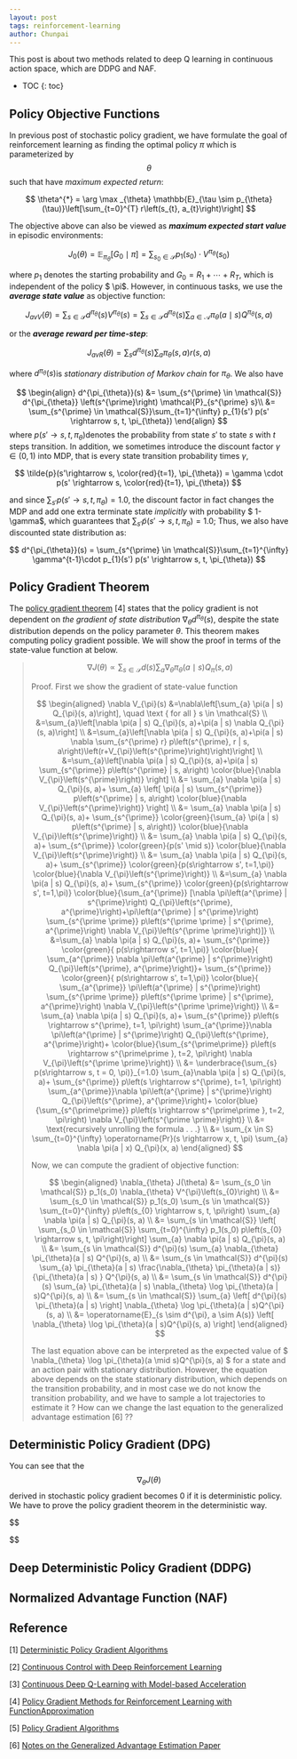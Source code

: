 ```yaml
---
layout: post
tags: reinforcement-learning
author: Chunpai
---
```


This post is about two methods related to deep Q learning in continuous action space, which are DDPG and NAF. 


* TOC
{: toc}


## Policy Objective Functions

In previous post of stochastic policy gradient, we have formulate the goal of reinforcement learning as finding the optimal policy $\pi$ which is parameterized by $$\theta$$ such that have *maximum expected return*:


$$
\theta^{*} = \arg \max _{\theta} \mathbb{E}_{\tau \sim p_{\theta}(\tau)}\left[\sum_{t=0}^{T} r\left(s_{t}, a_{t}\right)\right]
$$


The objective above can also be viewed as ***maximum expected start value*** in episodic environments:


$$
J_{0}(\theta)=\mathbb{E}_{\pi_{\theta}}\left[G_{0} \mid \pi  \right] = \sum_{s_0 \in \mathcal{S}}p_{1}(s_0) \cdot V^{\pi_{\theta}}(s_0)
$$


where $p_{1}​$ denotes the starting probability and $G_0 = R_1 + \cdots + R_{T}​$, which is independent of the policy $ \pi​$. However, in continuous tasks, we use the ***average state value*** as objective function:


$$
J_{avV}(\theta)=\sum_{s \in \mathcal{S}} d^{\pi_{\theta}}(s) V^{\pi_{\theta}}(s) = \sum_{s \in \mathcal{S}} d^{\pi_{\theta}}(s) \sum_{a \in \mathcal{A}} \pi_{\theta}(a \mid s) Q^{\pi_{\theta}}(s, a)
$$


or the ***average reward per time-step***:


$$
J_{a v R}(\theta)=\sum_{s} d^{\pi_{\theta}}(s) \sum_{a} \pi_{\theta}(s, a) r(s, a)
$$


where $d^{\pi_{\theta}}(s)​$ is *stationary distribution of Markov chain* for $\pi_{\theta}​$. We also have 


$$
\begin{align}
d^{\pi_{\theta}}(s) &= \sum_{s^{\prime} \in \mathcal{S}} d^{\pi_{\theta}} \left(s^{\prime}\right) \mathcal{P}_{s^{\prime} s}\\
&= \sum_{s^{\prime} \in \mathcal{S}}\sum_{t=1}^{\infty} p_{1}(s') p(s' \rightarrow s, t, \pi_{\theta}) 
\end{align}
$$
where $p(s' \rightarrow s, t, \pi_{\theta}) ​$ denotes the probability from state $s'​$ to state $s​$ with $t​$ steps transition. In addition, we sometimes introduce the discount factor $\gamma \in (0, 1)​$ into MDP, that is every state transition probability times $\gamma​$, 


$$
\tilde{p}(s'\rightarrow s, \color{red}{t=1}, \pi_{\theta}) = \gamma \cdot p(s' \rightarrow s, \color{red}{t=1}, \pi_{\theta})
$$


and since $\sum_{s'} p(s' \rightarrow s, t, \pi_{\theta}) = 1.0​$, the discount factor in fact changes the MDP and add one extra terminate state *implicitly* with probability $ 1-\gamma​$, which guarantees that $\sum_{s'} \tilde{p}(s' \rightarrow s, t, \pi_{\theta}) = 1.0​$ ; Thus, we also have discounted state distribution as: 


$$
d^{\pi_{\theta}}(s) = \sum_{s^{\prime} \in \mathcal{S}}\sum_{t=1}^{\infty} \gamma^{t-1}\cdot p_{1}(s') p(s' \rightarrow s, t, \pi_{\theta})
$$


## Policy Gradient Theorem

The [policy gradient theorem](https://papers.nips.cc/paper/1713-policy-gradient-methods-for-reinforcement-learning-with-function-approximation.pdf) [4] states that the policy gradient is not dependent on *the gradient of state distribution* $\nabla_{\theta} d^{\pi_{\theta}}(s)​$, despite the state distribution depends on the policy parameter $\theta​$. This theorem makes computing policy gradient possible. We will show the proof in terms of the state-value function at below.

> $$
> \nabla J(\theta) \propto \sum_{s\in \mathcal{S}} d(s) \sum_{a} \nabla_{\theta} \pi_{\theta}(a \mid s) Q_{\pi}(s, a)
> $$
>
> 
>
> Proof. First we show the gradient of state-value function
>
>
> $$
> \begin{aligned} \nabla V_{\pi}(s) 
> &=\nabla\left[\sum_{a} \pi(a | s) Q_{\pi}(s, a)\right], \quad \text { for all } s \in \mathcal{S} \\ &=\sum_{a}\left[\nabla \pi(a | s) Q_{\pi}(s, a)+\pi(a | s) \nabla Q_{\pi}(s, a)\right] \\ &=\sum_{a}\left[\nabla \pi(a | s) Q_{\pi}(s, a)+\pi(a | s) \nabla \sum_{s^{\prime} r} p\left(s^{\prime}, r | s, a\right)\left(r+V_{\pi}\left(s^{\prime}\right)\right)\right] \\
> &=\sum_{a}\left[\nabla \pi(a | s) Q_{\pi}(s, a)+\pi(a | s) \sum_{s^{\prime}} p\left(s^{\prime} | s, a\right) \color{blue}{\nabla V_{\pi}\left(s^{\prime}\right)} \right] \\ 
> &= \sum_{a} \nabla \pi(a | s) Q_{\pi}(s, a)+ \sum_{a} \left[ \pi(a | s) \sum_{s^{\prime}} p\left(s^{\prime} | s, a\right) \color{blue}{\nabla V_{\pi}\left(s^{\prime}\right)} \right] \\
> &= \sum_{a} \nabla \pi(a | s) Q_{\pi}(s, a)+ \sum_{s^{\prime}} \color{green}{\sum_{a}  \pi(a | s) p\left(s^{\prime} | s, a\right)} \color{blue}{\nabla V_{\pi}\left(s^{\prime}\right)}  \\
> &= \sum_{a} \nabla \pi(a | s) Q_{\pi}(s, a)+ \sum_{s^{\prime}} \color{green}{p(s' \mid s)} \color{blue}{\nabla V_{\pi}\left(s^{\prime}\right)}  \\
> &= \sum_{a} \nabla \pi(a | s) Q_{\pi}(s, a)+ \sum_{s^{\prime}} \color{green}{p(s\rightarrow s', t=1,\pi)} \color{blue}{\nabla V_{\pi}\left(s^{\prime}\right)}  \\
> &=\sum_{a} \nabla \pi(a | s) Q_{\pi}(s, a)+ \sum_{s^{\prime}} \color{green}{p(s\rightarrow s', t=1,\pi)} \color{blue}{\sum_{a^{\prime}} [\nabla \pi\left(a^{\prime} | s^{\prime}\right) Q_{\pi}\left(s^{\prime}, a^{\prime}\right)+\pi\left(a^{\prime} | s^{\prime}\right) \sum_{s^{\prime \prime}} p\left(s^{\prime \prime} | s^{\prime}, a^{\prime}\right) \nabla V_{\pi}\left(s^{\prime \prime}\right)]}  \\
> &=\sum_{a} \nabla \pi(a | s) Q_{\pi}(s, a)+ \sum_{s^{\prime}} \color{green}{ p(s\rightarrow s', t=1,\pi)} \color{blue}{ \sum_{a^{\prime}} \nabla \pi\left(a^{\prime} | s^{\prime}\right) Q_{\pi}\left(s^{\prime}, a^{\prime}\right)}+ \sum_{s^{\prime}} \color{green}{ p(s\rightarrow s', t=1,\pi)} \color{blue}{ \sum_{a^{\prime}} \pi\left(a^{\prime} | s^{\prime}\right) \sum_{s^{\prime \prime}} p\left(s^{\prime \prime} | s^{\prime}, a^{\prime}\right) \nabla V_{\pi}\left(s^{\prime \prime}\right)}  \\
> &= \sum_{a} \nabla \pi(a | s) Q_{\pi}(s, a)+ \sum_{s^{\prime}}  p\left(s \rightarrow s^{\prime}, t=1, \pi\right) \sum_{a^{\prime}}\nabla \pi\left(a^{\prime} | s^{\prime}\right) Q_{\pi}\left(s^{\prime}, a^{\prime}\right)+ \color{blue}{\sum_{s^{\prime\prime}}  p\left(s \rightarrow s^{\prime\prime }, t=2, \pi\right) \nabla V_{\pi}\left(s^{\prime \prime}\right)} \\
> &= \underbrace{\sum_{s}  p(s\rightarrow s, t = 0, \pi)}_{=1.0} \sum_{a}\nabla \pi(a | s) Q_{\pi}(s, a)+ \sum_{s^{\prime}}  p\left(s \rightarrow s^{\prime}, t=1, \pi\right) \sum_{a^{\prime}}\nabla \pi\left(a^{\prime} | s^{\prime}\right) Q_{\pi}\left(s^{\prime}, a^{\prime}\right)+ \color{blue}{\sum_{s^{\prime\prime}}  p\left(s \rightarrow s^{\prime\prime }, t=2, \pi\right) \nabla V_{\pi}\left(s^{\prime \prime}\right)} \\
> &= \text{recursively unrolling the formula . . .} \\
> &= \sum_{x \in S} \sum_{t=0}^{\infty} \operatorname{Pr}(s \rightarrow x, t, \pi) \sum_{a} \nabla \pi(a | x) Q_{\pi}(x, a) 
> \end{aligned}
> $$
>
> Now, we can compute the gradient of objective function:
>
> 
>
> $$
> \begin{aligned} 
> \nabla_{\theta} J(\theta) 
> &= \sum_{s_0 \in \mathcal{S}} p_1(s_0) \nabla_{\theta} V^{\pi}\left(s_{0}\right) \\ 
> &= \sum_{s_0 \in \mathcal{S}} p_1(s_0) \sum_{s \in \mathcal{S}} \sum_{t=0}^{\infty} p\left(s_{0} \rightarrow s, t, \pi\right) \sum_{a} \nabla \pi(a | s) Q_{\pi}(s, a)  \\ 
> &= \sum_{s \in \mathcal{S}} \left[ \sum_{s_0 \in \mathcal{S}}  \sum_{t=0}^{\infty} p_1(s_0) p\left(s_{0} \rightarrow s, t, \pi\right)\right] \sum_{a} \nabla \pi(a | s) Q_{\pi}(s, a)  \\
> &=  \sum_{s \in \mathcal{S}} d^{\pi}(s) \sum_{a} \nabla_{\theta} \pi_{\theta}(a | s) Q^{\pi}(s, a) \\
> &= \sum_{s \in \mathcal{S}} d^{\pi}(s) \sum_{a} \pi_{\theta}(a | s)  \frac{\nabla_{\theta} \pi_{\theta}(a | s)}{\pi_{\theta}(a | s) } Q^{\pi}(s, a) \\
> &= \sum_{s \in \mathcal{S}} d^{\pi}(s) \sum_{a} \pi_{\theta}(a | s)  \nabla_{\theta} \log \pi_{\theta}(a | s)Q^{\pi}(s, a) \\
> &= \sum_{s \in \mathcal{S}} \sum_{a} \left[ d^{\pi}(s)  \pi_{\theta}(a | s) \right] \nabla_{\theta} \log \pi_{\theta}(a | s)Q^{\pi}(s, a) \\
> &= \operatorname{E}_{s \sim d^{\pi}, a \sim A(s)} \left[ \nabla_{\theta} \log \pi_{\theta}(a | s)Q^{\pi}(s, a) \right]
> \end{aligned}
> $$
>
> 
>
> The last equation above can be interpreted as the expected value of $  \nabla_{\theta} \log \pi_{\theta}(a \mid s)Q^{\pi}(s, a) $ for a state and an action pair with stationary distribution. However, the equation above depends on the state stationary distribution, which depends on the transition probability, and in most case we do not know the transition probability, and we have to sample a lot trajectories to estimate it ? How can we change the last equation to the generalized advantage estimation [6] ?? 
>
> 
>
> 





## Deterministic Policy Gradient (DPG)

You can see that the $$\nabla_{\theta} J(\theta)$$ derived in stochastic policy gradient becomes 0 if it is deterministic policy. We have to prove the policy gradient theorem in the deterministic way. 


$$

$$




## Deep Deterministic Policy Gradient (DDPG)



## Normalized Advantage Function (NAF)





## Reference

[1] [Deterministic Policy Gradient Algorithms](http://proceedings.mlr.press/v32/silver14.pdf )

[2] [Continuous Control with Deep Reinforcement Learning](https://arxiv.org/pdf/1509.02971.pdf )

[3] [Continuous Deep Q-Learning with Model-based Acceleration](https://arxiv.org/pdf/1603.00748v1.pdf )

[4] [Policy Gradient Methods for Reinforcement Learning with FunctionApproximation](https://papers.nips.cc/paper/1713-policy-gradient-methods-for-reinforcement-learning-with-function-approximation.pdf) 

[5] [Policy Gradient Algorithms](https://lilianweng.github.io/lil-log/2018/04/08/policy-gradient-algorithms.html#dpg) 

[6] [Notes on the Generalized Advantage Estimation Paper](https://danieltakeshi.github.io/2017/04/02/notes-on-the-generalized-advantage-estimation-paper/) 



